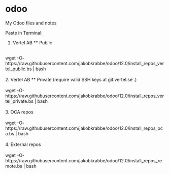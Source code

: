 # odoo
My Odoo files and notes

Paste in Terminal:<br>
1. Vertel AB ** Public<br>
<br>
wget -O- https://raw.githubusercontent.com/jakobkrabbe/odoo/12.0/install_repos_vertel_public.bs | bash <br>

<br>
2. Vertel AB ** Private (require valid SSH keys at git.vertel.se .)<br>
<br>
wget -O- https://raw.githubusercontent.com/jakobkrabbe/odoo/12.0/install_repos_vertel_private.bs | bash <br>



<br>
3. OCA repos<br>
<br>
wget -O- https://raw.githubusercontent.com/jakobkrabbe/odoo/12.0/install_repos_oca.bs | bash <br>



<br>
4. External repos<br>
<br>
wget -O- https://raw.githubusercontent.com/jakobkrabbe/odoo/12.0/install_repos_remote.bs | bash <br>
